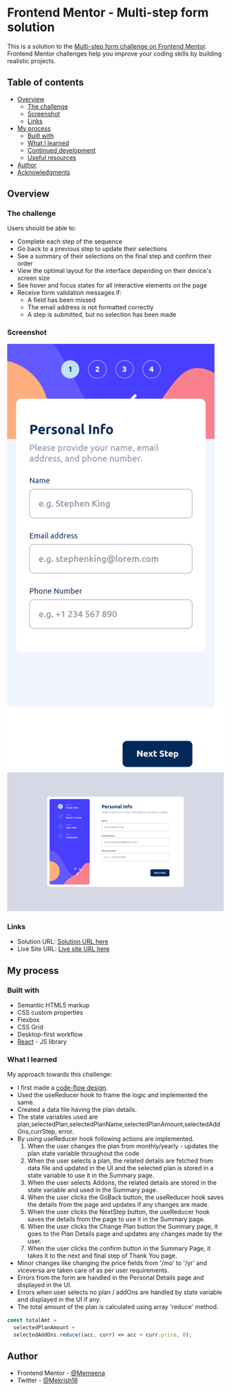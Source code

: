 # Frontend Mentor - Multi-step form solution

This is a solution to the [Multi-step form challenge on Frontend Mentor](https://www.frontendmentor.io/challenges/multistep-form-YVAnSdqQBJ). Frontend Mentor challenges help you improve your coding skills by building realistic projects.

## Table of contents

- [Overview](#overview)
  - [The challenge](#the-challenge)
  - [Screenshot](#screenshot)
  - [Links](#links)
- [My process](#my-process)
  - [Built with](#built-with)
  - [What I learned](#what-i-learned)
  - [Continued development](#continued-development)
  - [Useful resources](#useful-resources)
- [Author](#author)
- [Acknowledgments](#acknowledgments)

## Overview

### The challenge

Users should be able to:

- Complete each step of the sequence
- Go back to a previous step to update their selections
- See a summary of their selections on the final step and confirm their order
- View the optimal layout for the interface depending on their device's screen size
- See hover and focus states for all interactive elements on the page
- Receive form validation messages if:
  - A field has been missed
  - The email address is not formatted correctly
  - A step is submitted, but no selection has been made

### Screenshot

![](./Mobile_Screenshot_Multi_Step_Form.png)
![](./Desktop_Screenshot_Multi_Step_Form.png)

### Links

- Solution URL: [Solution URL here](https://github.com/Memeena/multi-step-form-app)
- Live Site URL: [Live site URL here](https://memeena.github.io/multi-step-form-app/)

## My process

### Built with

- Semantic HTML5 markup
- CSS custom properties
- Flexbox
- CSS Grid
- Desktop-first workflow
- [React](https://reactjs.org/) - JS library

### What I learned

My approach towards this challenge:

- I first made a [code-flow design](./code-design.png).
- Used the useReducer hook to frame the logic and implemented the same.
- Created a data file having the plan details.
- The state variables used are plan,selectedPlan,selectedPlanName,selectedPlanAmount,selectedAddOns,currStep, error.
- By using useReducer hook following actions are implemented.
  1. When the user changes the plan from monthly/yearly - updates the plan state variable throughout the code
  2. When the user selects a plan, the related details are fetched from data file and updated in the UI and the selected plan is stored in a state variable to use it in the Summary page.
  3. When the user selects Addons, the related details are stored in the state variable and used in the Summary page.
  4. When the user clicks the GoBack button, the useReducer hook saves the details from the page and updates if any changes are made.
  5. When the user clicks the NextStep button, the useReducer hook saves the details from the page to use it in the Summary page.
  6. When the user clicks the Change Plan button the Summary page, it goes to the Plan Details page and updates any changes made by the user.
  7. When the user clicks the confirm button in the Summary Page, it takes it to the next and final step of Thank You page.
- Minor changes like changing the price fields from '/mo' to '/yr' and viceversa are taken care of as per user requirements.
- Errors from the form are handled in the Personal Details page and displayed in the UI.
- Errors when user selects no plan / addOns are handled by state variable and displayed in the UI if any.
- The total amount of the plan is calculated using array 'reduce' method.

```js
const totalAmt =
  selectedPlanAmount +
  selectedAddOns.reduce((acc, curr) => acc + curr.price, 0);
```

## Author

- Frontend Mentor - [@Memeena](https://www.frontendmentor.io/profile/Memeena)
- Twitter - [@Mekrish18](https://www.twitter.com/Mekrish18)
